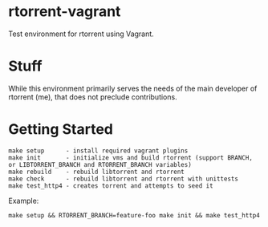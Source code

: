 # rtorrent-vagrant

Test environment for rtorrent using Vagrant.

# Stuff

While this environment primarily serves the needs of the main developer of rtorrent (me), that does not preclude contributions.

# Getting Started

```
make setup      - install required vagrant plugins
make init       - initialize vms and build rtorrent (support BRANCH, or LIBTORRENT_BRANCH and RTORRENT_BRANCH variables)
make rebuild    - rebuild libtorrent and rtorrent
make check      - rebuild libtorrent and rtorrent with unittests
make test_http4 - creates torrent and attempts to seed it
```

Example:

```
make setup && RTORRENT_BRANCH=feature-foo make init && make test_http4
```
